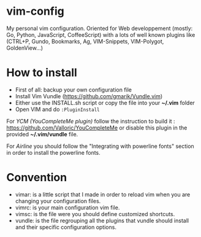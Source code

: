 vim-config
==========

My personal vim configuration. Oriented for Web developpement (mostly: Go, Python, JavaScript, CoffeeScript) with a lots of well known plugins like (CTRL+P, Gundo, Bookmarks, Ag, VIM-Snippets, VIM-Polygot, GoldenView...)

How to install
==========
- First of all: backup your own configuration file
- Install Vim Vundle (https://github.com/gmarik/Vundle.vim)
- Either use the INSTALL.sh script or copy the file into your **~/.vim** folder
- Open VIM and do `:PluginInstall`

For *YCM (YouCompleteMe plugin)* follow the instruction to build it : https://github.com/Valloric/YouCompleteMe or disable this plugin in the provided **~/.vim/vundle** file.

For *Airline* you should follow the "Integrating with powerline fonts" section in order to install the powerline fonts.

Convention
==========
- vimar: is a little script that I made in order to reload vim when you are changing your configuration files.
- vimrc: is your main configuration vim file.
- vimsc: is the file were you should define customized shortcuts.
- vundle: is the file regrouping all the plugins that vundle should install and their specific configuration options.


